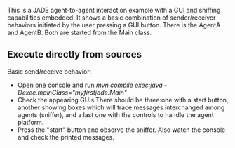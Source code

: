 This is a JADE agent-to-agent interaction example with a GUI and sniffing capabilities embedded. It shows a basic combination of sender/receiver behaviors initiated by the user pressing a GUI button. There is the AgentA and AgentB. Both are started from the Main class.

Execute directly from sources
--------------------------
Basic send/receive behavior:
- Open one console and run *mvn compile exec:java -Dexec.mainClass="myfirstjade.Main"*
- Check the appearing GUIs.There should be three:one with a start button, another showing boxes which will trace messages interchanged among agents (sniffer), and a last one with the controls to handle the agent platform.
- Press the "start" button and observe the sniffer. Also watch the console and check the printed messages.


